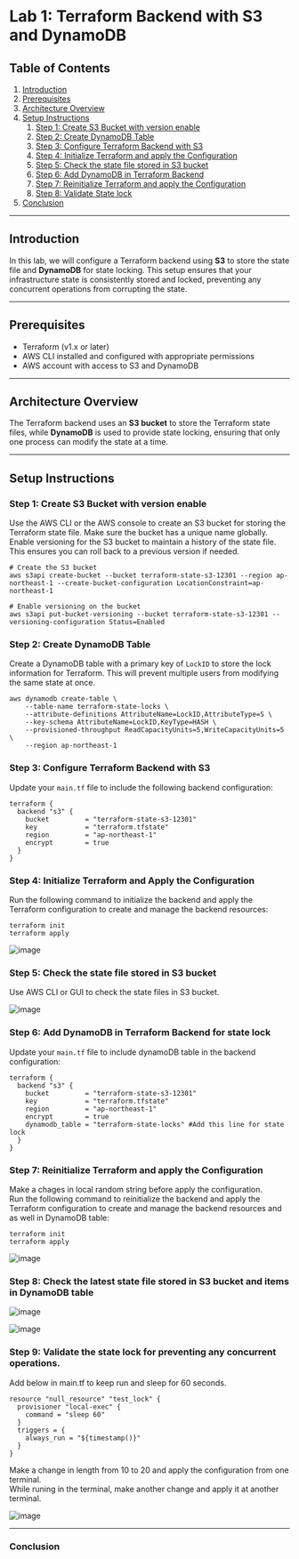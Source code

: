 # Lab 1: Terraform Backend with S3 and DynamoDB

## Table of Contents

1. [Introduction](#introduction)
2. [Prerequisites](#prerequisites)
3. [Architecture Overview](#architecture-overview)
4. [Setup Instructions](#setup-instructions)
   1. [Step 1: Create S3 Bucket with version enable](#step-1-create-s3-bucket-with-version-enable)
   2. [Step 2: Create DynamoDB Table](#step-2-create-dynamodb-table)
   3. [Step 3: Configure Terraform Backend with S3](#step-3-configure-terraform-backend-with-s3)
   4. [Step 4: Initialize Terraform and apply the Configuration](#step-4-initialize-terraform-and-apply-the-configuration)
   5. [Step 5: Check the state file stored in S3 bucket](#step-5-check-the-state-file-stored-in-S3-bucket)
   6. [Step 6: Add DynamoDB in Terraform Backend](#step-6-add-dynamodb-in-terraform-backend)
   7. [Step 7: Reinitialize Terraform and apply the Configuration](#step-7-reinitialize-terraform-and-apply-the-configuration)
   8. [Step 8: Validate State lock](#step-8-validate-state-lock)
5. [Conclusion](#conclusion)

---

## Introduction

In this lab, we will configure a Terraform backend using **S3** to store the state file and **DynamoDB** for state locking. This setup ensures that your infrastructure state is consistently stored and locked, preventing any concurrent operations from corrupting the state.

---

## Prerequisites

- Terraform (v1.x or later)
- AWS CLI installed and configured with appropriate permissions
- AWS account with access to S3 and DynamoDB

---

## Architecture Overview

The Terraform backend uses an **S3 bucket** to store the Terraform state files, while **DynamoDB** is used to provide state locking, ensuring that only one process can modify the state at a time.

---
## Setup Instructions

### Step 1: Create S3 Bucket with version enable

Use the AWS CLI or the AWS console to create an S3 bucket for storing the Terraform state file. Make sure the bucket has a unique name globally.
Enable versioning for the S3 bucket to maintain a history of the state file. This ensures you can roll back to a previous version if needed.
```
# Create the S3 bucket
aws s3api create-bucket --bucket terraform-state-s3-12301 --region ap-northeast-1 --create-bucket-configuration LocationConstraint=ap-northeast-1

# Enable versioning on the bucket
aws s3api put-bucket-versioning --bucket terraform-state-s3-12301 --versioning-configuration Status=Enabled
```

### Step 2: Create DynamoDB Table

Create a DynamoDB table with a primary key of `LockID` to store the lock information for Terraform. This will prevent multiple users from modifying the same state at once.
```
aws dynamodb create-table \
    --table-name terraform-state-locks \
    --attribute-definitions AttributeName=LockID,AttributeType=S \
    --key-schema AttributeName=LockID,KeyType=HASH \
    --provisioned-throughput ReadCapacityUnits=5,WriteCapacityUnits=5 \
    --region ap-northeast-1
```

### Step 3: Configure Terraform Backend with S3

Update your `main.tf` file to include the following backend configuration:

```hcl
terraform {
  backend "s3" {
    bucket         = "terraform-state-s3-12301"
    key            = "terraform.tfstate"
    region         = "ap-northeast-1"
    encrypt        = true
  }
}
```

### Step 4: Initialize Terraform and Apply the Configuration
Run the following command to initialize the backend and apply the Terraform configuration to create and manage the backend resources:
```
terraform init
terraform apply
```
![image](https://github.com/user-attachments/assets/14a797de-4266-4010-b462-cf2b805469bf)


### Step 5: Check the state file stored in S3 bucket
Use AWS CLI or GUI to check the state files in S3 bucket.

![image](https://github.com/user-attachments/assets/ada34f33-0309-430c-85a7-2a422d71e55f)


### Step 6: Add DynamoDB in Terraform Backend for state lock
Update your `main.tf` file to include dynamoDB table in the backend configuration:
```hcl
terraform {
  backend "s3" {
    bucket         = "terraform-state-s3-12301"
    key            = "terraform.tfstate"
    region         = "ap-northeast-1"
    encrypt        = true
    dynamodb_table = "terraform-state-locks" #Add this line for state lock
  }
}
```

### Step 7: Reinitialize Terraform and apply the Configuration
Make a chages in local random string before apply the configuration.  
Run the following command to reinitialize the backend and apply the Terraform configuration to create and manage the backend resources and as well in DynamoDB table:

```
terraform init
terraform apply
```

![image](https://github.com/user-attachments/assets/f74a60fe-d95b-4261-9340-49b4867087c0)


### Step 8: Check the latest state file stored in S3 bucket and items in DynamoDB table

![image](https://github.com/user-attachments/assets/14401408-6940-4622-8ced-491b1468b7cc)


![image](https://github.com/user-attachments/assets/d9208737-1a20-4c46-8846-3fc7fa936c52)

### Step 9: Validate the state lock for preventing any concurrent operations.
Add below in main.tf to keep run and sleep for 60 seconds.  
```hcl
resource "null_resource" "test_lock" {
  provisioner "local-exec" {
    command = "sleep 60"
  }
  triggers = {
    always_run = "${timestamp()}"
  }
}
```

Make a change in length from 10 to 20 and apply the configuration from one terminal.   
While runing in the terminal, make another change and apply it at another terminal.  

![image](https://github.com/user-attachments/assets/889a50ba-6d64-4ee2-a5ca-0e113360da47)

---
### Conclusion

